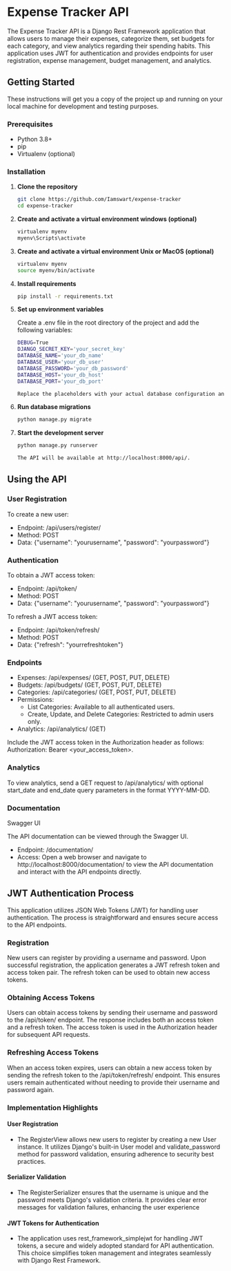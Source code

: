 # Expense Tracker API

The Expense Tracker API is a Django Rest Framework application that allows users to manage their expenses, categorize them, set budgets for each category, and view analytics regarding their spending habits. This application uses JWT for authentication and provides endpoints for user registration, expense management, budget management, and analytics.

## Getting Started

These instructions will get you a copy of the project up and running on your local machine for development and testing purposes.

### Prerequisites

- Python 3.8+
- pip
- Virtualenv (optional)

### Installation

1. **Clone the repository**
   ```bash
   git clone https://github.com/Iamswart/expense-tracker
   cd expense-tracker

2. **Create and activate a virtual environment windows (optional)**
    ```bash
    virtualenv myenv
    myenv\Scripts\activate

3. **Create and activate a virtual environment Unix or MacOS (optional)**
    ```bash
    virtualenv myenv
    source myenv/bin/activate

4. **Install requirements**
    ```bash
    pip install -r requirements.txt

5. **Set up environment variables**

    Create a .env file in the root directory of the project and add the following variables:

    ```bash
    DEBUG=True
    DJANGO_SECRET_KEY='your_secret_key'
    DATABASE_NAME='your_db_name'
    DATABASE_USER='your_db_user'
    DATABASE_PASSWORD='your_db_password'
    DATABASE_HOST='your_db_host'
    DATABASE_PORT='your_db_port'

    Replace the placeholders with your actual database configuration and Django secret key.

6. **Run database migrations**
    ```bash
    python manage.py migrate

7. **Start the development server**
    ```bash
    python manage.py runserver

    The API will be available at http://localhost:8000/api/.

## Using the API

### User Registration

To create a new user:

- Endpoint: /api/users/register/
- Method: POST
- Data: {"username": "yourusername", "password": "yourpassword"}

### Authentication

To obtain a JWT access token:

- Endpoint: /api/token/
- Method: POST
- Data: {"username": "yourusername", "password": "yourpassword"}

To refresh a JWT access token:

- Endpoint: /api/token/refresh/
- Method: POST
- Data: {"refresh": "yourrefreshtoken"}

### Endpoints

- Expenses: /api/expenses/ (GET, POST, PUT, DELETE)
- Budgets: /api/budgets/ (GET, POST, PUT, DELETE)
- Categories: /api/categories/ (GET, POST, PUT, DELETE)
- Permissions:
   - List Categories: Available to all authenticated users.
   - Create, Update, and Delete Categories: Restricted to admin users only.
- Analytics: /api/analytics/ (GET)

Include the JWT access token in the Authorization header as follows: Authorization: Bearer <your_access_token>.

### Analytics

To view analytics, send a GET request to /api/analytics/ with optional start_date and end_date query parameters in the format YYYY-MM-DD.

### Documentation

Swagger UI

The API documentation can be viewed through the Swagger UI.

- Endpoint: /documentation/
- Access: Open a web browser and navigate to http://localhost:8000/documentation/ to view the API documentation and interact with the API endpoints directly.


## JWT Authentication Process

This application utilizes JSON Web Tokens (JWT) for handling user authentication. The process is straightforward and ensures secure access to the API endpoints.

### Registration

New users can register by providing a username and password. Upon successful registration, the application generates a JWT refresh token and access token pair. The refresh token can be used to obtain new access tokens.

### Obtaining Access Tokens

Users can obtain access tokens by sending their username and password to the /api/token/ endpoint. The response includes both an access token and a refresh token. The access token is used in the Authorization header for subsequent API requests.

### Refreshing Access Tokens

When an access token expires, users can obtain a new access token by sending the refresh token to the /api/token/refresh/ endpoint. This ensures users remain authenticated without needing to provide their username and password again.

### Implementation Highlights

#### User Registration

- The RegisterView allows new users to register by creating a new User instance. It utilizes Django's built-in User model and validate_password method for password validation, ensuring adherence to security best practices.

#### Serializer Validation

- The RegisterSerializer ensures that the username is unique and the password meets Django's validation criteria. It provides clear error messages for validation failures, enhancing the user experience

#### JWT Tokens for Authentication

- The application uses rest_framework_simplejwt for handling JWT tokens, a secure and widely adopted standard for API authentication. This choice simplifies token management and integrates seamlessly with Django Rest Framework.


